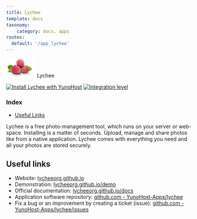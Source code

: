 ```yaml
---
title: Lychee
template: docs
taxonomy:
    category: docs, apps
routes:
  default: '/app_lychee'
---
```


<img src="/images/lychee_logo.png" width="80px" alt="Lyfee's logo"> Lychee

[![Install Lychee with YunoHost](https://install-app.yunohost.org/install-with-yunohost.png)](https://install-app.yunohost.org/?app=lychee) [![Integration level](https://dash.yunohost.org/integration/lychee.svg)](https://dash.yunohost.org/appci/app/lychee)

### Index

- [Useful Links](#useful-links)

Lychee is a free photo-management tool, which runs on your server or web-space. Installing is a matter of seconds. Upload, manage and share photos like from a native application. Lychee comes with everything you need and all your photos are stored securely.

## Useful links

 + Website: [lycheeorg.github.io](https://lycheeorg.github.io/)
 + Demonstration: [lycheeorg.github.io/demo](https://lycheeorg.github.io/demo/)
 + Official documentation: [lycheeorg.github.io/docs](https://lycheeorg.github.io/docs/)
 + Application software repository: [github.com - YunoHost-Apps/lychee](https://github.com/YunoHost-Apps/lychee_ynh)
 + Fix a bug or an improvement by creating a ticket (issue): [github.com - YunoHost-Apps/lychee/issues](https://github.com/YunoHost-Apps/lychee_ynh/issues)
